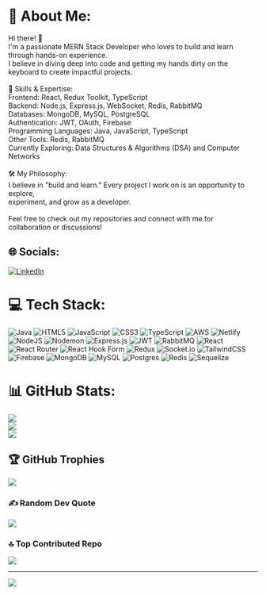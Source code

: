 # 💫 About Me:
Hi there! 👋<br>I'm a passionate MERN Stack Developer who loves to build and learn through hands-on experience.<br>I believe in diving deep into code and getting my hands dirty on the keyboard to create impactful projects.<br><br>🚀 Skills & Expertise:<br>Frontend: React, Redux Toolkit, TypeScript<br>Backend: Node.js, Express.js, WebSocket, Redis, RabbitMQ<br>Databases: MongoDB, MySQL, PostgreSQL<br>Authentication: JWT, OAuth, Firebase<br>Programming Languages: Java, JavaScript, TypeScript<br>Other Tools: Redis, RabbitMQ<br>Currently Exploring: Data Structures & Algorithms (DSA) and Computer Networks<br><br>🛠️ My Philosophy:<br>I believe in "build and learn." Every project I work on is an opportunity to explore, <br>experiment, and grow as a developer.<br><br>Feel free to check out my repositories and connect with me for collaboration or discussions!


## 🌐 Socials:
[![LinkedIn](https://img.shields.io/badge/LinkedIn-%230077B5.svg?logo=linkedin&logoColor=white)](https://linkedin.com/in/https://www.linkedin.com/in/krishna-k-168563327/) 

# 💻 Tech Stack:
![Java](https://img.shields.io/badge/java-%23ED8B00.svg?style=flat&logo=openjdk&logoColor=white) ![HTML5](https://img.shields.io/badge/html5-%23E34F26.svg?style=flat&logo=html5&logoColor=white) ![JavaScript](https://img.shields.io/badge/javascript-%23323330.svg?style=flat&logo=javascript&logoColor=%23F7DF1E) ![CSS3](https://img.shields.io/badge/css3-%231572B6.svg?style=flat&logo=css3&logoColor=white) ![TypeScript](https://img.shields.io/badge/typescript-%23007ACC.svg?style=flat&logo=typescript&logoColor=white) ![AWS](https://img.shields.io/badge/AWS-%23FF9900.svg?style=flat&logo=amazon-aws&logoColor=white) ![Netlify](https://img.shields.io/badge/netlify-%23000000.svg?style=flat&logo=netlify&logoColor=#00C7B7) ![NodeJS](https://img.shields.io/badge/node.js-6DA55F?style=flat&logo=node.js&logoColor=white) ![Nodemon](https://img.shields.io/badge/NODEMON-%23323330.svg?style=flat&logo=nodemon&logoColor=%BBDEAD) ![Express.js](https://img.shields.io/badge/express.js-%23404d59.svg?style=flat&logo=express&logoColor=%2361DAFB) ![JWT](https://img.shields.io/badge/JWT-black?style=flat&logo=JSON%20web%20tokens) ![RabbitMQ](https://img.shields.io/badge/rabbitmq-FF6600?style=flat&logo=rabbitmq&logoColor=white) ![React](https://img.shields.io/badge/react-%2320232a.svg?style=flat&logo=react&logoColor=%2361DAFB) ![React Router](https://img.shields.io/badge/React_Router-CA4245?style=flat&logo=react-router&logoColor=white) ![React Hook Form](https://img.shields.io/badge/React%20Hook%20Form-%23EC5990.svg?style=flat&logo=reacthookform&logoColor=white) ![Redux](https://img.shields.io/badge/redux-%23593d88.svg?style=flat&logo=redux&logoColor=white) ![Socket.io](https://img.shields.io/badge/Socket.io-black?style=flat&logo=socket.io&badgeColor=010101) ![TailwindCSS](https://img.shields.io/badge/tailwindcss-%2338B2AC.svg?style=flat&logo=tailwind-css&logoColor=white) ![Firebase](https://img.shields.io/badge/firebase-a08021?style=flat&logo=firebase&logoColor=ffcd34) ![MongoDB](https://img.shields.io/badge/MongoDB-%234ea94b.svg?style=flat&logo=mongodb&logoColor=white) ![MySQL](https://img.shields.io/badge/mysql-4479A1.svg?style=flat&logo=mysql&logoColor=white) ![Postgres](https://img.shields.io/badge/postgres-%23316192.svg?style=flat&logo=postgresql&logoColor=white) ![Redis](https://img.shields.io/badge/redis-%23DD0031.svg?style=flat&logo=redis&logoColor=white) ![Sequelize](https://img.shields.io/badge/Sequelize-52B0E7?style=flat&logo=Sequelize&logoColor=white)
# 📊 GitHub Stats:
![](https://github-readme-stats.vercel.app/api?username=krishna4111&theme=midnight-purple&hide_border=true&include_all_commits=false&count_private=false)<br/>
![](https://github-readme-streak-stats.herokuapp.com/?user=krishna4111&theme=midnight-purple&hide_border=true)<br/>
![](https://github-readme-stats.vercel.app/api/top-langs/?username=krishna4111&theme=midnight-purple&hide_border=true&include_all_commits=false&count_private=false&layout=compact)

## 🏆 GitHub Trophies
![](https://github-profile-trophy.vercel.app/?username=krishna4111&theme=radical&no-frame=true&no-bg=true&margin-w=4)

### ✍️ Random Dev Quote
![](https://quotes-github-readme.vercel.app/api?type=horizontal&theme=radical)

### 🔝 Top Contributed Repo
![](https://github-contributor-stats.vercel.app/api?username=krishna4111&limit=5&theme=dark&combine_all_yearly_contributions=true)

---
[![](https://visitcount.itsvg.in/api?id=krishna4111&icon=0&color=0)](https://visitcount.itsvg.in)

<!-- Proudly created with GPRM ( https://gprm.itsvg.in ) -->
